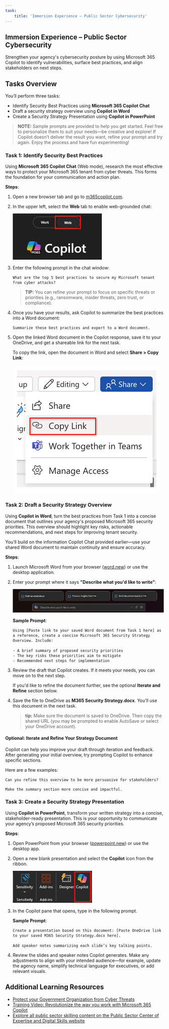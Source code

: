```yaml
---
task:
    title: 'Immersion Experience – Public Sector Cybersecurity'
---
```


## Immersion Experience – Public Sector Cybersecurity

Strengthen your agency's cybersecurity posture by using Microsoft 365 Copilot to identify vulnerabilities, surface best practices, and align stakeholders on next steps.

## Tasks Overview

You’ll perform three tasks:

- Identify Security Best Practices using **Microsoft 365 Copilot Chat**  
- Draft a security strategy overview using **Copilot in Word**  
- Create a Security Strategy Presentation using **Copilot in PowerPoint**

> **NOTE:** Sample prompts are provided to help you get started. Feel free to personalize them to suit your needs—be creative and explore! If Copilot doesn’t deliver the result you want, refine your prompt and try again. Enjoy the process and have fun experimenting!  

### Task 1: Identify Security Best Practices

Using **Microsoft 365 Copilot Chat** (Web mode), research the most effective ways to protect your Microsoft 365 tenant from cyber threats. This forms the foundation for your communication and action plan.

**Steps**:

1. Open a new browser tab and go to [m365copilot.com](https://m365copilot.com/).
1. In the upper left, select the **Web** tab to enable web-grounded chat:

    ![screenshot showing Web mode tab.](../Prompts/Media/web-mode.png)

1. Enter the following prompt in the chat window:

    ```text
    What are the top 5 best practices to secure my Microsoft tenant from cyber attacks?
    ```

    > **TIP:** You can refine your prompt to focus on specific threats or priorities (e.g., ransomware, insider threats, zero trust, or compliance).

1. Once you have your results, ask Copilot to summarize the best practices into a Word document:

    ```text
    Summarize these best practices and export to a Word document.
    ```

1. Open the linked Word document in the Copilot response, save it to your OneDrive, and get a shareable link for the next task.

    To copy the link, open the document in Word and select **Share > Copy Link**:

    ![Share link.](../Prompts/Media/share-menu-with-copy-link.png)

### Task 2: Draft a Security Strategy Overview

Using **Copilot in Word**, turn the best practices from Task 1 into a concise document that outlines your agency's proposed Microsoft 365 security priorities. This overview should highlight key risks, actionable recommendations, and next steps for improving tenant security.

You’ll build on the information Copilot Chat provided earlier—use your shared Word document to maintain continuity and ensure accuracy.

**Steps**:

1. Launch Microsoft Word from your browser ([word.new](https://word.new)) or use the desktop application.

2. Enter your prompt where it says **"Describe what you'd like to write"**:

    ![screenshot showing Copilot in Word.](../Prompts/Media/draft-with-copilot.png)

    **Sample Prompt**:

    ```text
    Using [Paste link to your saved Word document from Task 1 here] as a reference, create a concise Microsoft 365 Security Strategy Overview. Include:

    - A brief summary of proposed security priorities
    - The key risks these priorities aim to mitigate
    - Recommended next steps for implementation
    ```

3. Review the draft that Copilot creates. If it meets your needs, you can move on to the next step.

    If you'd like to refine the document further, see the optional **Iterate and Refine** section below.

4. Save the file to OneDrive as **M365 Security Strategy.docx**. You’ll use this document in the next task.

    >**tip:** Make sure the document is saved to OneDrive. Then copy the shared URL (you may be prompted to enable AutoSave or select your OneDrive account).

#### Optional: Iterate and Refine Your Strategy Document

Copilot can help you improve your draft through iteration and feedback. After generating your initial overview, try prompting Copilot to enhance specific sections.

Here are a few examples:

```text
Can you refine this overview to be more persuasive for stakeholders?
```

```text
Make the summary section more concise and impactful.
```

### Task 3: Create a Security Strategy Presentation

Using **Copilot in PowerPoint**, transform your written strategy into a concise, stakeholder-ready presentation. This is your opportunity to communicate your agency’s proposed Microsoft 365 security priorities.

**Steps**:

1. Open PowerPoint from your browser ([powerpoint.new](https://powerpoint.new)) or use the desktop app.

1. Open a new blank presentation and select the **Copilot** icon from the ribbon.

    ![Copilot in Ribbon](../Prompts/Media/copilot-ribbon-powerpoint.png)

1. In the Copilot pane that opens, type in the following prompt.

    **Sample Prompt**:

    ```text
    Create a presentation based on this document: [Paste OneDrive link to your saved M365 Security Strategy.docx here]. 

    Add speaker notes summarizing each slide’s key talking points.
    ```

1. Review the slides and speaker notes Copilot generates. Make any adjustments to align with your intended audience—for example, update the agency name, simplify technical language for executives, or add relevant visuals.

## Additional Learning Resources

- [Protect your Government Organization from Cyber Threats](https://wwps.microsoft.com/blog/cyber-threat-protection)
- [Training Video: Revolutionize the way you work with Microsoft 365 Copilot](https://wwps.microsoft.com/innovate-blog/revolutionize-work-microsoft365)
- [Explore all public sector skilling content on the Public Sector Center of Expertise and Digital Skills website](https://wwps.microsoft.com/)
